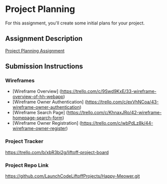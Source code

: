 # Project Planning
For this assignment, you'll create some initial plans for your project.

## Assignment Description
[Project Planning Assignment](https://education.launchcode.org/liftoff/modules/assignments/project-planning)

## Submission Instructions

### Wireframes

- [Wireframe Overview] (https://trello.com/c/9Swd9KxE/33-wireframe-overview-of-hh-webapp)
- [Wireframe Owner Authentication] (https://trello.com/c/exVhNCoa/43-wireframe-owner-authentication)
- [Wireframe Search Page] (https://trello.com/c/KhnaxJRo/42-wireframe-homepage-search-form)
- [Wireframe Owner Registration] (https://trello.com/c/wbPdLz8k/44-wireframe-owner-register)


### Project Tracker

https://trello.com/b/xbR3bi2g/liftoff-project-board

### Project Repo Link

https://github.com/LaunchCodeLiftoffProjects/Happy-Meower.git
